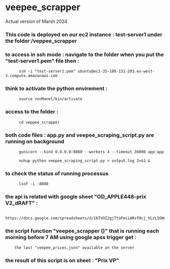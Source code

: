 # veepee_scrapper
Actual version of Marsh 2024

### This code is deployed on our ec2 instance : test-server1 under the folder /veppee_scrapper

### to access in ssh mode : navigate to the folder when you put the "test-server1.pem" file then :

          ssh -i "test-server1.pem" ubuntu@ec2-35-180-131-203.eu-west-3.compute.amazonaws.com

### think to activate the python envirement : 
          source venManel/bin/activate
### access to the folder :
          cd veppee_scrapper 

### both code files :  app.py and veepee_scraping_script.py are running on background 
      
          gunicorn --bind 0.0.0.0:8080 --workers 4 --timeout 36000 app:app
          
          nohup python veepee_scraping_script.py > output.log 2>&1 &


### to check the status of running processus 
          lsof -i :8080
### the api is related with google sheet "OD_APPLE448-prix V2_dRAFT" : 

        https://docs.google.com/spreadsheets/d/16TVOI2gjTtaFmiiARsfHcj_VLzLSGWsMZuAue33JC48/edit#gid=313227002

### the script function "veepee_scrapper ()" that is running each morning before 7 AM using google apss trigger get :
        the last "veepee_prices.json" available on the server

### the result of this script is on sheet : "Prix VP"


